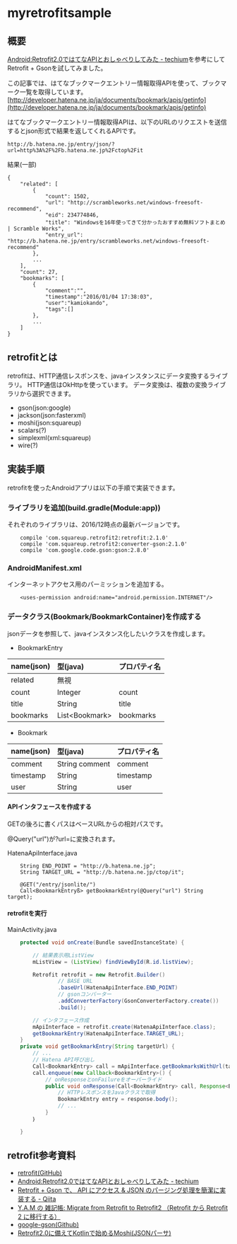 # myretrofitsample
## 概要
[Android:Retrofit2.0ではてなAPIとおしゃべりしてみた - techium](http://blog.techium.jp/entry/2016/04/10/090000)を参考にしてRetrofit + Gsonを試してみました。

この記事では、はてなブックマークエントリー情報取得APIを使って、ブックマーク一覧を取得しています。
[http://developer.hatena.ne.jp/ja/documents/bookmark/apis/getinfo](http://developer.hatena.ne.jp/ja/documents/bookmark/apis/getinfo)

はてなブックマークエントリー情報取得APIは、以下のURLのリクエストを送信するとjson形式で結果を返してくれるAPIです。
```
http://b.hatena.ne.jp/entry/json/?url=http%3A%2F%2Fb.hatena.ne.jp%2Fctop%2Fit
```
結果(一部)
```
{
    "related": [
        {
            "count": 1502,
            "url": "http://scrambleworks.net/windows-freesoft-recommend",
            "eid": 234774846,
            "title": "Windowsを16年使ってきて分かったおすすめ無料ソフトまとめ | Scramble Works",
            "entry_url": "http://b.hatena.ne.jp/entry/scrambleworks.net/windows-freesoft-recommend"
        },
        ...
    ],
    "count": 27,
    "bookmarks": [
        {
            "comment":"",
            "timestamp":"2016/01/04 17:38:03",
            "user":"kamiokando",
            "tags":[]
        },
        ...
    ]
}
```

## retrofitとは
retrofitは、HTTP通信レスポンスを、javaインスタンスにデータ変換するライブラリ。
HTTP通信はOkHttpを使っています。
データ変換は、複数の変換ライブラリから選択できます。
* gson(json:google)
* jackson(json:fasterxml)
* moshi(json:squareup)
* scalars(?)
* simplexml(xml:squareup)
* wire(?)

## 実装手順
retrofitを使ったAndroidアプリは以下の手順で実装できます。
### ライブラリを追加(build.gradle(Module:app))
それぞれのライブラリは、2016/12時点の最新バージョンです。
```
    compile 'com.squareup.retrofit2:retrofit:2.1.0'
    compile 'com.squareup.retrofit2:converter-gson:2.1.0'
    compile 'com.google.code.gson:gson:2.8.0'
```

### AndroidManifest.xml
インターネットアクセス用のパーミッションを追加する。
```
    <uses-permission android:name="android.permission.INTERNET"/>
```

### データクラス(Bookmark/BookmarkContainer)を作成する
jsonデータを参照して、javaインスタンス化したいクラスを作成します。

* BookmarkEntry

|name(json)|型(java)|プロパティ名|
|:---|:---|:---|
|related|無視||
|count|Integer|count|
|title|String|title|
|bookmarks|List\<Bookmark\>|bookmarks|

* Bookmark

|name(json)|型(java)|プロパティ名|
|:---|:---|:---|
|comment|String comment|comment|
|timestamp|String|timestamp|
|user|String|user|

#### APIインタフェースを作成する
GETの後ろに書くパスはベースURLからの相対パスです。

@Query("url")が?url=に変換されます。

HatenaApiInterface.java
```
    String END_POINT = "http://b.hatena.ne.jp";
    String TARGET_URL = "http://b.hatena.ne.jp/ctop/it";

    @GET("/entry/jsonlite/")
    Call<BookmarkEntryß> getBookmarkEntry(@Query("url") String target);
```

#### retrofitを実行
MainActivity.java

```java
    protected void onCreate(Bundle savedInstanceState) {

        // 結果表示用ListView
        mListView = (ListView) findViewById(R.id.listView);

        Retrofit retrofit = new Retrofit.Builder()
                // BASE URL
                .baseUrl(HatenaApiInterface.END_POINT)
                // gsonコンバーター
                .addConverterFactory(GsonConverterFactory.create())
                .build();

        // インタフェース作成
        mApiInterface = retrofit.create(HatenaApiInterface.class);
        getBookmarkEntry(HatenaApiInterface.TARGET_URL);
    }
    private void getBookmarkEntry(String targetUrl) {
        // ...
        // Hatena API呼び出し
        Call<BookmarkEntry> call = mApiInterface.getBookmarksWithUrl(targetUrl);
        call.enqueue(new Callback<BookmarkEntry>() {
            // onResponseとonFailureをオーバーライド
            public void onResponse(Call<BookmarkEntry> call, Response<BookmarkContainer> response) {
                // HTTPレスポンスをJavaクラスで取得
                BookmarkEntry entry = response.body();
                // ...
            }
        ｝

    }
```

## retrofit参考資料
* [retrofit(GitHub)](https://github.com/square/retrofit)
* [Android:Retrofit2.0ではてなAPIとおしゃべりしてみた - techium](http://blog.techium.jp/entry/2016/04/10/090000)
* [Retrofit + Gson で、 API にアクセス & JSON のパージング処理を簡潔に実装する - Qiita](http://qiita.com/Hachimori/items/c7349ec068924b7ce045)
* [Y.A.M の 雑記帳: Migrate from Retrofit to Retrofit2 （Retrofit から Retrofit    2 に移行する）](http://y-anz-m.blogspot.jp/2016/03/migrate-from-retrofit-to-retrofit2.html)
* [google-gson(Github)](https://github.com/google/gson)
* [Retrofit2.0に備えてKotlinで始めるMoshi(JSONパーサ)](http://qiita.com/droibit/items/73fe3d0ec7b11fa982ea)



